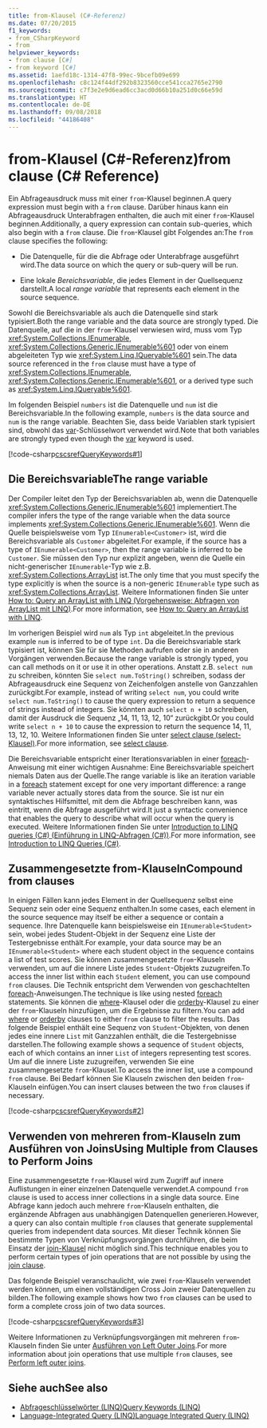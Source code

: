 ```yaml
---
title: from-Klausel (C#-Referenz)
ms.date: 07/20/2015
f1_keywords:
- from_CSharpKeyword
- from
helpviewer_keywords:
- from clause [C#]
- from keyword [C#]
ms.assetid: 1aefd18c-1314-47f8-99ec-9bcefb09e699
ms.openlocfilehash: c8c124f44df292b8323560cce541cca2765e2790
ms.sourcegitcommit: c7f3e2e9d6ead6cc3acd0d66b10a251d0c66e59d
ms.translationtype: HT
ms.contentlocale: de-DE
ms.lasthandoff: 09/08/2018
ms.locfileid: "44186408"
---
```

# <a name="from-clause-c-reference"></a><span data-ttu-id="23edd-102">from-Klausel (C#-Referenz)</span><span class="sxs-lookup"><span data-stu-id="23edd-102">from clause (C# Reference)</span></span>

<span data-ttu-id="23edd-103">Ein Abfrageausdruck muss mit einer `from`-Klausel beginnen.</span><span class="sxs-lookup"><span data-stu-id="23edd-103">A query expression must begin with a `from` clause.</span></span> <span data-ttu-id="23edd-104">Darüber hinaus kann ein Abfrageausdruck Unterabfragen enthalten, die auch mit einer `from`-Klausel beginnen.</span><span class="sxs-lookup"><span data-stu-id="23edd-104">Additionally, a query expression can contain sub-queries, which also begin with a `from` clause.</span></span> <span data-ttu-id="23edd-105">Die `from`-Klausel gibt Folgendes an:</span><span class="sxs-lookup"><span data-stu-id="23edd-105">The `from` clause specifies the following:</span></span>

- <span data-ttu-id="23edd-106">Die Datenquelle, für die die Abfrage oder Unterabfrage ausgeführt wird.</span><span class="sxs-lookup"><span data-stu-id="23edd-106">The data source on which the query or sub-query will be run.</span></span>

- <span data-ttu-id="23edd-107">Eine lokale *Bereichsvariable*, die jedes Element in der Quellsequenz darstellt.</span><span class="sxs-lookup"><span data-stu-id="23edd-107">A local *range variable* that represents each element in the source sequence.</span></span>

<span data-ttu-id="23edd-108">Sowohl die Bereichsvariable als auch die Datenquelle sind stark typisiert.</span><span class="sxs-lookup"><span data-stu-id="23edd-108">Both the range variable and the data source are strongly typed.</span></span> <span data-ttu-id="23edd-109">Die Datenquelle, auf die in der `from`-Klausel verwiesen wird, muss vom Typ <xref:System.Collections.IEnumerable>, <xref:System.Collections.Generic.IEnumerable%601> oder von einem abgeleiteten Typ wie <xref:System.Linq.IQueryable%601> sein.</span><span class="sxs-lookup"><span data-stu-id="23edd-109">The data source referenced in the `from` clause must have a type of <xref:System.Collections.IEnumerable>, <xref:System.Collections.Generic.IEnumerable%601>, or a derived type such as <xref:System.Linq.IQueryable%601>.</span></span>

<span data-ttu-id="23edd-110">Im folgenden Beispiel `numbers` ist die Datenquelle und `num` ist die Bereichsvariable.</span><span class="sxs-lookup"><span data-stu-id="23edd-110">In the following example, `numbers` is the data source and `num` is the range variable.</span></span> <span data-ttu-id="23edd-111">Beachten Sie, dass beide Variablen stark typisiert sind, obwohl das [var](var.md)-Schlüsselwort verwendet wird.</span><span class="sxs-lookup"><span data-stu-id="23edd-111">Note that both variables are strongly typed even though the [var](var.md) keyword is used.</span></span>

[!code-csharp[cscsrefQueryKeywords#1](~/samples/snippets/csharp/VS_Snippets_VBCSharp/CsCsrefQueryKeywords/CS/From.cs#1)]

## <a name="the-range-variable"></a><span data-ttu-id="23edd-112">Die Bereichsvariable</span><span class="sxs-lookup"><span data-stu-id="23edd-112">The range variable</span></span>

<span data-ttu-id="23edd-113">Der Compiler leitet den Typ der Bereichsvariablen ab, wenn die Datenquelle <xref:System.Collections.Generic.IEnumerable%601> implementiert.</span><span class="sxs-lookup"><span data-stu-id="23edd-113">The compiler infers the type of the range variable when the data source implements <xref:System.Collections.Generic.IEnumerable%601>.</span></span> <span data-ttu-id="23edd-114">Wenn die Quelle beispielsweise vom Typ `IEnumerable<Customer>` ist, wird die Bereichsvariable als `Customer` abgeleitet.</span><span class="sxs-lookup"><span data-stu-id="23edd-114">For example, if the source has a type of `IEnumerable<Customer>`, then the range variable is inferred to be `Customer`.</span></span> <span data-ttu-id="23edd-115">Sie müssen den Typ nur explizit angeben, wenn die Quelle ein nicht-generischer `IEnumerable`-Typ wie z.B. <xref:System.Collections.ArrayList> ist.</span><span class="sxs-lookup"><span data-stu-id="23edd-115">The only time that you must specify the type explicitly is when the source is a non-generic `IEnumerable` type such as <xref:System.Collections.ArrayList>.</span></span> <span data-ttu-id="23edd-116">Weitere Informationen finden Sie unter [How to: Query an ArrayList with LINQ (Vorgehensweise: Abfragen von ArrayList mit LINQ)](../../programming-guide/concepts/linq/how-to-query-an-arraylist-with-linq.md).</span><span class="sxs-lookup"><span data-stu-id="23edd-116">For more information, see [How to: Query an ArrayList with LINQ](../../programming-guide/concepts/linq/how-to-query-an-arraylist-with-linq.md).</span></span>

<span data-ttu-id="23edd-117">Im vorherigen Beispiel wird `num` als Typ `int` abgeleitet.</span><span class="sxs-lookup"><span data-stu-id="23edd-117">In the previous example `num` is inferred to be of type `int`.</span></span> <span data-ttu-id="23edd-118">Da die Bereichsvariable stark typisiert ist, können Sie für sie Methoden aufrufen oder sie in anderen Vorgängen verwenden.</span><span class="sxs-lookup"><span data-stu-id="23edd-118">Because the range variable is strongly typed, you can call methods on it or use it in other operations.</span></span> <span data-ttu-id="23edd-119">Anstatt z.B. `select num` zu schreiben, könnten Sie `select num.ToString()` schreiben, sodass der Abfrageausdruck eine Sequenz von Zeichenfolgen anstelle von Ganzzahlen zurückgibt.</span><span class="sxs-lookup"><span data-stu-id="23edd-119">For example, instead of writing `select num`, you could write `select num.ToString()` to cause the query expression to return a sequence of strings instead of integers.</span></span> <span data-ttu-id="23edd-120">Sie könnten auch `select n + 10` schreiben, damit der Ausdruck die Sequenz „14, 11, 13, 12, 10“ zurückgibt.</span><span class="sxs-lookup"><span data-stu-id="23edd-120">Or you could write `select n + 10` to cause the expression to return the sequence 14, 11, 13, 12, 10.</span></span> <span data-ttu-id="23edd-121">Weitere Informationen finden Sie unter [select clause (select-Klausel)](select-clause.md).</span><span class="sxs-lookup"><span data-stu-id="23edd-121">For more information, see [select clause](select-clause.md).</span></span>

<span data-ttu-id="23edd-122">Die Bereichsvariable entspricht einer Iterationsvariablen in einer [foreach](foreach-in.md)-Anweisung mit einer wichtigen Ausnahme: Eine Bereichsvariable speichert niemals Daten aus der Quelle.</span><span class="sxs-lookup"><span data-stu-id="23edd-122">The range variable is like an iteration variable in a [foreach](foreach-in.md) statement except for one very important difference: a range variable never actually stores data from the source.</span></span> <span data-ttu-id="23edd-123">Sie ist nur ein syntaktisches Hilfsmittel, mit dem die Abfrage beschreiben kann, was eintritt, wenn die Abfrage ausgeführt wird.</span><span class="sxs-lookup"><span data-stu-id="23edd-123">It just a syntactic convenience that enables the query to describe what will occur when the query is executed.</span></span> <span data-ttu-id="23edd-124">Weitere Informationen finden Sie unter [Introduction to LINQ queries (C#) (Einführung in LINQ-Abfragen (C#))](../../programming-guide/concepts/linq/introduction-to-linq-queries.md).</span><span class="sxs-lookup"><span data-stu-id="23edd-124">For more information, see [Introduction to LINQ Queries (C#)](../../programming-guide/concepts/linq/introduction-to-linq-queries.md).</span></span>

## <a name="compound-from-clauses"></a><span data-ttu-id="23edd-125">Zusammengesetzte from-Klauseln</span><span class="sxs-lookup"><span data-stu-id="23edd-125">Compound from clauses</span></span>

<span data-ttu-id="23edd-126">In einigen Fällen kann jedes Element in der Quellsequenz selbst eine Sequenz sein oder eine Sequenz enthalten.</span><span class="sxs-lookup"><span data-stu-id="23edd-126">In some cases, each element in the source sequence may itself be either a sequence or contain a sequence.</span></span> <span data-ttu-id="23edd-127">Ihre Datenquelle kann beispielsweise ein `IEnumerable<Student>` sein, wobei jedes Student-Objekt in der Sequenz eine Liste der Testergebnisse enthält.</span><span class="sxs-lookup"><span data-stu-id="23edd-127">For example, your data source may be an `IEnumerable<Student>` where each student object in the sequence contains a list of test scores.</span></span> <span data-ttu-id="23edd-128">Sie können zusammengesetzte `from`-Klauseln verwenden, um auf die innere Liste jedes `Student`-Objekts zuzugreifen.</span><span class="sxs-lookup"><span data-stu-id="23edd-128">To access the inner list within each `Student` element, you can use compound `from` clauses.</span></span> <span data-ttu-id="23edd-129">Die Technik entspricht dem Verwenden von geschachtelten [foreach](foreach-in.md)-Anweisungen.</span><span class="sxs-lookup"><span data-stu-id="23edd-129">The technique is like using nested [foreach](foreach-in.md) statements.</span></span> <span data-ttu-id="23edd-130">Sie können die [where](partial-method.md)-Klausel oder die [orderby](orderby-clause.md)-Klausel zu einer der `from`-Klauseln hinzufügen, um die Ergebnisse zu filtern.</span><span class="sxs-lookup"><span data-stu-id="23edd-130">You can add [where](partial-method.md) or [orderby](orderby-clause.md) clauses to either `from` clause to filter the results.</span></span> <span data-ttu-id="23edd-131">Das folgende Beispiel enthält eine Sequenz von `Student`-Objekten, von denen jedes eine innere `List` mit Ganzzahlen enthält, die die Testergebnisse darstellen.</span><span class="sxs-lookup"><span data-stu-id="23edd-131">The following example shows a sequence of `Student` objects, each of which contains an inner `List` of integers representing test scores.</span></span> <span data-ttu-id="23edd-132">Um auf die innere Liste zuzugreifen, verwenden Sie eine zusammengesetzte `from`-Klausel.</span><span class="sxs-lookup"><span data-stu-id="23edd-132">To access the inner list, use a compound `from` clause.</span></span> <span data-ttu-id="23edd-133">Bei Bedarf können Sie Klauseln zwischen den beiden `from`-Klauseln einfügen.</span><span class="sxs-lookup"><span data-stu-id="23edd-133">You can insert clauses between the two `from` clauses if necessary.</span></span>

[!code-csharp[cscsrefQueryKeywords#2](~/samples/snippets/csharp/VS_Snippets_VBCSharp/CsCsrefQueryKeywords/CS/From.cs#2)]

## <a name="using-multiple-from-clauses-to-perform-joins"></a><span data-ttu-id="23edd-134">Verwenden von mehreren from-Klauseln zum Ausführen von Joins</span><span class="sxs-lookup"><span data-stu-id="23edd-134">Using Multiple from Clauses to Perform Joins</span></span>

<span data-ttu-id="23edd-135">Eine zusammengesetzte `from`-Klausel wird zum Zugriff auf innere Auflistungen in einer einzelnen Datenquelle verwendet.</span><span class="sxs-lookup"><span data-stu-id="23edd-135">A compound `from` clause is used to access inner collections in a single data source.</span></span> <span data-ttu-id="23edd-136">Eine Abfrage kann jedoch auch mehrere `from`-Klauseln enthalten, die ergänzende Abfragen aus unabhängigen Datenquellen generieren.</span><span class="sxs-lookup"><span data-stu-id="23edd-136">However, a query can also contain multiple `from` clauses that generate supplemental queries from independent data sources.</span></span> <span data-ttu-id="23edd-137">Mit dieser Technik können Sie bestimmte Typen von Verknüpfungsvorgängen durchführen, die beim Einsatz der [join-Klausel](join-clause.md) nicht möglich sind.</span><span class="sxs-lookup"><span data-stu-id="23edd-137">This technique enables you to perform certain types of join operations that are not possible by using the [join clause](join-clause.md).</span></span>

<span data-ttu-id="23edd-138">Das folgende Beispiel veranschaulicht, wie zwei `from`-Klauseln verwendet werden können, um einen vollständigen Cross Join zweier Datenquellen zu bilden.</span><span class="sxs-lookup"><span data-stu-id="23edd-138">The following example shows how two `from` clauses can be used to form a complete cross join of two data sources.</span></span>

[!code-csharp[cscsrefQueryKeywords#3](~/samples/snippets/csharp/VS_Snippets_VBCSharp/CsCsrefQueryKeywords/CS/From.cs#3)]

<span data-ttu-id="23edd-139">Weitere Informationen zu Verknüpfungsvorgängen mit mehreren `from`-Klauseln finden Sie unter [Ausführen von Left Outer Joins](../../linq/perform-left-outer-joins.md).</span><span class="sxs-lookup"><span data-stu-id="23edd-139">For more information about join operations that use multiple `from` clauses, see [Perform left outer joins](../../linq/perform-left-outer-joins.md).</span></span>

## <a name="see-also"></a><span data-ttu-id="23edd-140">Siehe auch</span><span class="sxs-lookup"><span data-stu-id="23edd-140">See also</span></span>

- [<span data-ttu-id="23edd-141">Abfrageschlüsselwörter (LINQ)</span><span class="sxs-lookup"><span data-stu-id="23edd-141">Query Keywords (LINQ)</span></span>](query-keywords.md)  
- [<span data-ttu-id="23edd-142">Language-Integrated Query (LINQ)</span><span class="sxs-lookup"><span data-stu-id="23edd-142">Language Integrated Query (LINQ)</span></span>](../../linq/index.md)  
